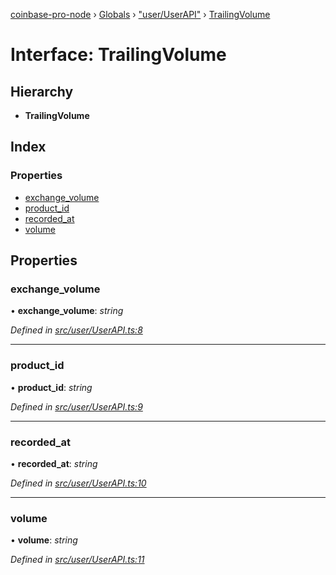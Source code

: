 [coinbase-pro-node](../README.md) › [Globals](../globals.md) › ["user/UserAPI"](../modules/_user_userapi_.md) › [TrailingVolume](_user_userapi_.trailingvolume.md)

# Interface: TrailingVolume

## Hierarchy

- **TrailingVolume**

## Index

### Properties

- [exchange_volume](_user_userapi_.trailingvolume.md#exchange_volume)
- [product_id](_user_userapi_.trailingvolume.md#product_id)
- [recorded_at](_user_userapi_.trailingvolume.md#recorded_at)
- [volume](_user_userapi_.trailingvolume.md#volume)

## Properties

### exchange_volume

• **exchange_volume**: _string_

_Defined in [src/user/UserAPI.ts:8](https://github.com/bennyn/coinbase-pro-node/blob/89f41a9/src/user/UserAPI.ts#L8)_

---

### product_id

• **product_id**: _string_

_Defined in [src/user/UserAPI.ts:9](https://github.com/bennyn/coinbase-pro-node/blob/89f41a9/src/user/UserAPI.ts#L9)_

---

### recorded_at

• **recorded_at**: _string_

_Defined in [src/user/UserAPI.ts:10](https://github.com/bennyn/coinbase-pro-node/blob/89f41a9/src/user/UserAPI.ts#L10)_

---

### volume

• **volume**: _string_

_Defined in [src/user/UserAPI.ts:11](https://github.com/bennyn/coinbase-pro-node/blob/89f41a9/src/user/UserAPI.ts#L11)_
